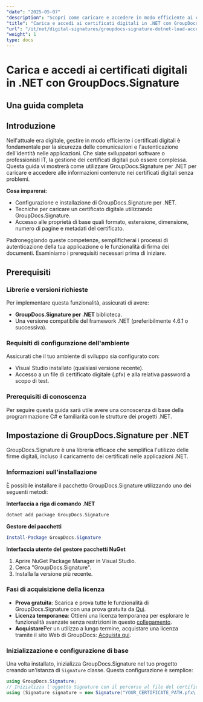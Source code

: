 ```yaml
---
"date": "2025-05-07"
"description": "Scopri come caricare e accedere in modo efficiente ai certificati digitali utilizzando GroupDocs.Signature per .NET. Migliora le funzionalità di sicurezza della tua applicazione con questa guida dettagliata."
"title": "Carica e accedi ai certificati digitali in .NET con GroupDocs.Signature&#58; una guida completa"
"url": "/it/net/digital-signatures/groupdocs-signature-dotnet-load-access-digital-certificates/"
"weight": 1
type: docs
---
```

# Carica e accedi ai certificati digitali in .NET con GroupDocs.Signature
## Una guida completa

## Introduzione
Nell'attuale era digitale, gestire in modo efficiente i certificati digitali è fondamentale per la sicurezza delle comunicazioni e l'autenticazione dell'identità nelle applicazioni. Che siate sviluppatori software o professionisti IT, la gestione dei certificati digitali può essere complessa. Questa guida vi mostrerà come utilizzare GroupDocs.Signature per .NET per caricare e accedere alle informazioni contenute nei certificati digitali senza problemi.

**Cosa imparerai:**
- Configurazione e installazione di GroupDocs.Signature per .NET.
- Tecniche per caricare un certificato digitale utilizzando GroupDocs.Signature.
- Accesso alle proprietà di base quali formato, estensione, dimensione, numero di pagine e metadati del certificato.

Padroneggiando queste competenze, semplificherai i processi di autenticazione della tua applicazione o le funzionalità di firma dei documenti. Esaminiamo i prerequisiti necessari prima di iniziare.

## Prerequisiti
### Librerie e versioni richieste
Per implementare questa funzionalità, assicurati di avere:
- **GroupDocs.Signature per .NET** biblioteca.
- Una versione compatibile del framework .NET (preferibilmente 4.6.1 o successiva).

### Requisiti di configurazione dell'ambiente
Assicurati che il tuo ambiente di sviluppo sia configurato con:
- Visual Studio installato (qualsiasi versione recente).
- Accesso a un file di certificato digitale (.pfx) e alla relativa password a scopo di test.

### Prerequisiti di conoscenza
Per seguire questa guida sarà utile avere una conoscenza di base della programmazione C# e familiarità con le strutture dei progetti .NET. 

## Impostazione di GroupDocs.Signature per .NET
GroupDocs.Signature è una libreria efficace che semplifica l'utilizzo delle firme digitali, incluso il caricamento dei certificati nelle applicazioni .NET.

### Informazioni sull'installazione
È possibile installare il pacchetto GroupDocs.Signature utilizzando uno dei seguenti metodi:

**Interfaccia a riga di comando .NET**
```bash
dotnet add package GroupDocs.Signature
```

**Gestore dei pacchetti**
```powershell
Install-Package GroupDocs.Signature
```

**Interfaccia utente del gestore pacchetti NuGet**
1. Aprire NuGet Package Manager in Visual Studio.
2. Cerca "GroupDocs.Signature".
3. Installa la versione più recente.

### Fasi di acquisizione della licenza
- **Prova gratuita**: Scarica e prova tutte le funzionalità di GroupDocs.Signature con una prova gratuita da [Qui](https://releases.groupdocs.com/signature/net/).
- **Licenza temporanea**: Ottieni una licenza temporanea per esplorare le funzionalità avanzate senza restrizioni in questo [collegamento](https://purchase.groupdocs.com/temporary-license/).
- **Acquistare**Per un utilizzo a lungo termine, acquistare una licenza tramite il sito Web di GroupDocs: [Acquista qui](https://purchase.groupdocs.com/buy).

### Inizializzazione e configurazione di base
Una volta installato, inizializza GroupDocs.Signature nel tuo progetto creando un'istanza di `Signature` classe. Questa configurazione è semplice:

```csharp
using GroupDocs.Signature;
// Inizializza l'oggetto Signature con il percorso al file del certificato.
using (Signature signature = new Signature("YOUR_CERTIFICATE_PATH.pfx\